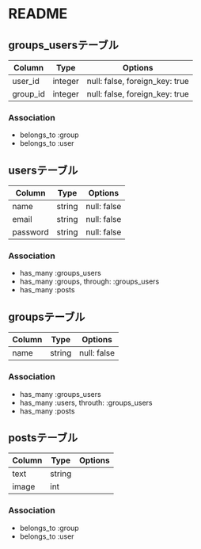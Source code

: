 # README

## groups_usersテーブル

|Column|Type|Options|
|------|----|-------|
|user_id|integer|null: false, foreign_key: true|
|group_id|integer|null: false, foreign_key: true|

### Association
- belongs_to :group
- belongs_to :user


## usersテーブル

|Column|Type|Options|
|------|----|-------|
|name|string|null: false|
|email|string|null: false|
|password|string|null: false|

### Association
- has_many :groups_users
- has_many :groups, through: :groups_users
- has_many :posts

## groupsテーブル

|Column|Type|Options|
|------|----|-------|
|name|string|null: false|

### Association
- has_many :groups_users
- has_many :users, throuth: :groups_users
- has_many :posts

## postsテーブル

|Column|Type|Options|
|------|----|-------|
|text|string|
|image|int|

### Association
- belongs_to :group
- belongs_to :user

